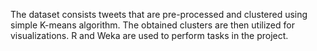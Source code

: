 The dataset consists tweets that are pre-processed and clustered using simple K-means algorithm. 
The obtained clusters are then utilized for visualizations. 
R and Weka are used to perform tasks in the project.
